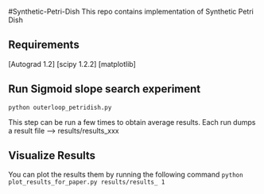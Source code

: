 #Synthetic-Petri-Dish
This repo contains implementation of Synthetic Petri Dish

## Requirements

[Autograd 1.2]
[scipy 1.2.2]
[matplotlib]

## Run Sigmoid slope search experiment

```python outerloop_petridish.py```

This step can be run a few times to obtain average results. Each run dumps a result file --> results/results_xxx  


## Visualize Results

You can plot the results them by running the following command 
```python plot_results_for_paper.py results/results_ 1```

